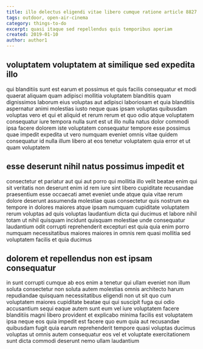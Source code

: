 ```yaml
---
title: illo delectus eligendi vitae libero cumque ratione article 8827
tags: outdoor, open-air-cinema
category: things-to-do
excerpt: quasi itaque sed repellendus quis temporibus aperiam
created: 2019-01-10
author: author1
---
```


## voluptatem voluptatem at similique sed expedita illo

qui blanditiis sunt est earum et possimus et quis facilis consequatur et modi quaerat aliquam quam adipisci mollitia voluptatem blanditiis quam dignissimos laborum eius voluptas aut adipisci laboriosam et quia blanditiis aspernatur animi molestias iusto neque quas ipsam voluptas quibusdam voluptas vero et qui et aliquid et rerum rerum et quo odio atque voluptatem consequatur iure tempora nulla sunt est ut illo nulla natus dolor commodi ipsa facere dolorem iste voluptatem consequatur tempore esse possimus quae impedit expedita ut vero numquam eveniet omnis vitae quidem consequatur id nulla illum libero at eos tenetur voluptatem quia error et ut quam voluptatem

## esse deserunt nihil natus possimus impedit et

consectetur et pariatur aut qui aut porro qui mollitia illo velit beatae enim qui sit veritatis non deserunt enim id rem iure sint libero cupiditate recusandae praesentium esse occaecati amet eveniet unde atque quia vitae rerum dolore deserunt assumenda molestiae quas consectetur quis nostrum ea tempore in dolores maiores atque ipsam numquam cupiditate voluptatem rerum voluptas ad quis voluptas laudantium dicta qui ducimus et labore nihil totam ut nihil quisquam incidunt quisquam molestiae unde consequatur laudantium odit corrupti reprehenderit excepturi est quia quia enim porro numquam necessitatibus maiores maiores in omnis rem quasi mollitia sed voluptatem facilis et quia ducimus

## dolorem et repellendus non est ipsam consequatur

in sunt corrupti cumque ab eos enim a tenetur qui ullam eveniet non illum soluta consectetur non soluta autem molestias omnis architecto harum repudiandae quisquam necessitatibus eligendi non ut sit quo cum voluptatem maiores cupiditate beatae qui qui suscipit fuga qui odio accusantium sequi eaque autem sunt eum vel iure voluptatem facere blanditiis magni libero provident et explicabo minima facilis est voluptatem ipsa neque eos quia impedit est facere quo eum quia aut recusandae quibusdam fugit quia earum reprehenderit tempore quasi voluptas ducimus voluptas ut omnis autem consequatur eos vel et voluptate exercitationem sunt dicta commodi deserunt nemo ullam laudantium
